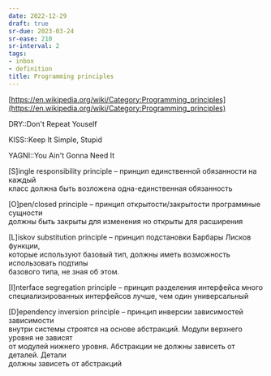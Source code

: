 ```yaml
---
date: 2022-12-29
draft: true
sr-due: 2023-03-24
sr-ease: 210
sr-interval: 2
tags:
- inbox
- definition
title: Programming principles
---
```

   
[https://en.wikipedia.org/wiki/Category:Programming_principles](https://en.wikipedia.org/wiki/Category:Programming_principles)   
   
DRY::Don't Repeat Youself   
   
KISS::Keep It Simple, Stupid   
   
YAGNI::You Ain't Gonna Need It   
   
<!-- NEXT: review this -->   
   
[S]ingle responsibility principle – принцип единственной обязанности на каждый   
класс должна быть возложена одна-единственная обязанность   
   
[O]pen/closed principle – принцип открытости/закрытости программные сущности   
должны быть закрыты для изменения но открыты для расширения   
   
[L]iskov substitution principle – принцип подстановки Барбары Лисков функции,   
которые используют базовый тип, должны иметь возможность использовать подтипы   
базового типа, не зная об этом.   
   
[I]nterface segregation principle – принцип разделения интерфейса много   
специализированных интерфейсов лучше, чем один универсальный   
   
[D]ependency inversion principle – принцип инверсии зависимостей зависимости   
внутри системы строятся на основе абстракций. Модули верхнего уровня не зависят   
от модулей нижнего уровня. Абстракции не должны зависеть от деталей. Детали   
должны зависеть от абстракций